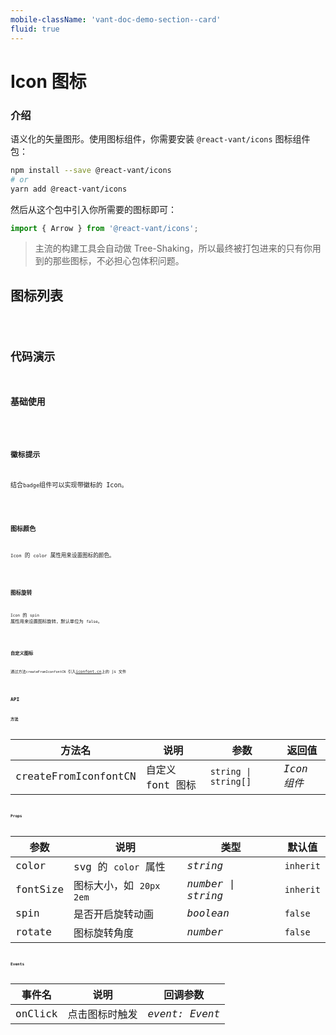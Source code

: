 ```yaml
---
mobile-className: 'vant-doc-demo-section--card'
fluid: true
---
```


# Icon 图标

### 介绍

语义化的矢量图形。使用图标组件，你需要安装 `@react-vant/icons` 图标组件包：

```bash
npm install --save @react-vant/icons
# or
yarn add @react-vant/icons
```

然后从这个包中引入你所需要的图标即可：

```jsx | pure
import { Arrow } from '@react-vant/icons';
```

> 主流的构建工具会自动做 Tree-Shaking，所以最终被打包进来的只有你用到的那些图标，不必担心包体积问题。

## 图标列表

<code src="./demo/index.tsx" inline />

## 代码演示

### 基础使用

<code title="基础使用" src="./demo/base.tsx" />

### 徽标提示

结合`badge`组件可以实现带徽标的 Icon。

<code title="徽标提示" src="./demo/badge.tsx" />

### 图标颜色

`Icon` 的 `color` 属性用来设置图标的颜色。

<code title="图标颜色" src="./demo/color.tsx" />

### 图标旋转

`Icon` 的 `spin` 属性用来设置图标旋转，默认单位为 `false`。

<code title="图标旋转" src="./demo/rotate.tsx" />

### 自定义图标

通过方法`createFromIconfontCN` 引入[iconfont.cn](https://www.iconfont.cn)上的 js 文件

<code title="自定义图标" src="./demo/custom.tsx" />

## API

### 方法

| 方法名               | 说明             | 参数                 | 返回值      |
| -------------------- | ---------------- | -------------------- | ----------- |
| createFromIconfontCN | 自定义 font 图标 | `string \| string[]` | _Icon 组件_ |

### Props

| 参数     | 说明                      | 类型               | 默认值    |
| -------- | ------------------------- | ------------------ | --------- |
| color    | svg 的 `color` 属性       | _string_           | `inherit` |
| fontSize | 图标大小，如 `20px` `2em` | _number \| string_ | `inherit` |
| spin     | 是否开启旋转动画          | _boolean_          | `false`   |
| rotate   | 图标旋转角度              | _number_           | `false`   |

### Events

| 事件名  | 说明           | 回调参数       |
| ------- | -------------- | -------------- |
| onClick | 点击图标时触发 | _event: Event_ |
